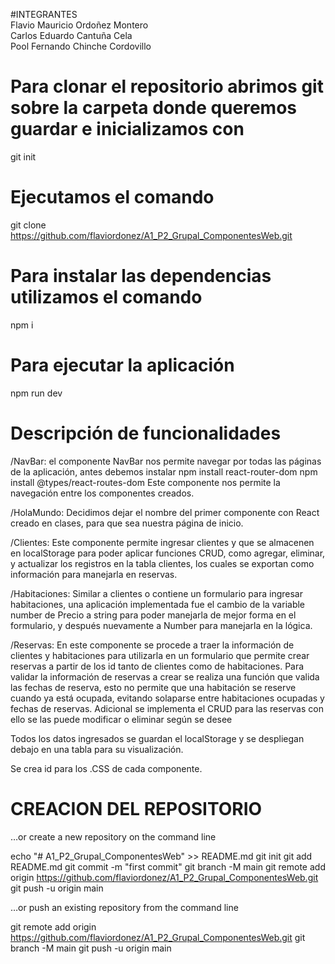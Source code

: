 #INTEGRANTES  
Flavio Mauricio Ordoñez Montero  
Carlos Eduardo Cantuña Cela  
Pool Fernando Chinche Cordovillo  

# Para clonar el repositorio abrimos git sobre la carpeta donde queremos guardar e inicializamos con 
git init

# Ejecutamos el comando
git clone https://github.com/flaviordonez/A1_P2_Grupal_ComponentesWeb.git

# Para instalar las dependencias utilizamos el comando 
npm i

# Para ejecutar la aplicación 
npm run dev

# Descripción de funcionalidades

/NavBar: el componente NavBar nos permite navegar por todas las páginas de la
aplicación, antes debemos instalar 
npm install react-router-dom
npm install @types/react-routes-dom
Este componente nos permite la navegación entre los componentes creados.

/HolaMundo: Decidimos dejar el nombre del primer componente con React creado
en clases, para que sea nuestra página de inicio.

/Clientes:
Este componente permite ingresar clientes y que se almacenen en localStorage
para poder aplicar funciones CRUD, como agregar, eliminar, y actualizar los 
registros en la tabla clientes, los cuales se exportan como información para
manejarla en reservas.

/Habitaciones:
Similar a clientes o contiene un formulario para ingresar habitaciones, una 
aplicación implementada fue el cambio de la variable number de Precio a string
para poder manejarla de mejor forma en el formulario, y después nuevamente 
a Number para manejarla en la lógica.

/Reservas:
En este componente se procede a traer la información de clientes y habitaciones
para utilizarla en un formulario que permite crear reservas a partir de los id
tanto de clientes como de habitaciones.
Para validar la información de reservas a crear se realiza una  función que
valida las fechas de reserva, esto no permite que una habitación se reserve 
cuando ya está ocupada, evitando solaparse entre habitaciones ocupadas y fechas 
de reservas.
Adicional se implementa el CRUD para las reservas con ello se las puede modificar 
o eliminar según se desee


Todos los datos ingresados se guardan el localStorage y se despliegan debajo
en una tabla para su visualización.

Se crea id para los .CSS de cada componente.


# CREACION DEL REPOSITORIO
…or create a new repository on the command line

echo "# A1_P2_Grupal_ComponentesWeb" >> README.md
git init
git add README.md
git commit -m "first commit"
git branch -M main
git remote add origin https://github.com/flaviordonez/A1_P2_Grupal_ComponentesWeb.git
git push -u origin main

…or push an existing repository from the command line

git remote add origin https://github.com/flaviordonez/A1_P2_Grupal_ComponentesWeb.git
git branch -M main
git push -u origin main
